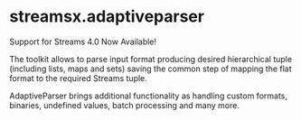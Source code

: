 streamsx.adaptiveparser
=======================
Support for Streams 4.0 Now Available!

The toolkit allows to parse input format producing desired hierarchical tuple (including lists, maps and sets) saving the common step of mapping the flat format to the required Streams tuple.

AdaptiveParser brings additional functionality as handling custom formats, binaries, undefined values, batch processing and many more.

